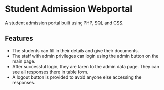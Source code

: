# Student Admission Webportal

A student admission portal built using PHP, SQL and CSS.

## Features

- The students can fill in their details and give their documents.
- The staff with admin privileges can login using the admin button on the main page.
- After successful login, they are taken to the admin data page. They can see all responses there in table form.
- A logout button is provided to avoid anyone else accessing the responses.
